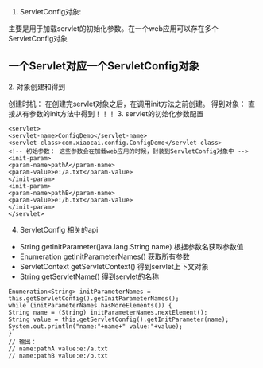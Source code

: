 1. ServletConfig对象:

主要是用于加载servlet的初始化参数。在一个web应用可以存在多个ServletConfig对象
<h2>一个Servlet对应一个ServletConfig对象 </h2>
2. 对象创建和得到

创建时机： 在创建完servlet对象之后，在调用init方法之前创建。
得到对象： 直接从有参数的init方法中得到！！！
3. servlet的初始化参数配置

```
<servlet>
<servlet-name>ConfigDemo</servlet-name>
<servlet-class>com.xiaocai.config.ConfigDemo</servlet-class>
<!-- 初始参数： 这些参数会在加载web应用的时候，封装到ServletConfig对象中 -->
<init-param>
<param-name>pathA</param-name>
<param-value>e:/a.txt</param-value>
</init-param>
<init-param>
<param-name>pathB</param-name>
<param-value>e:/b.txt</param-value>
</init-param>
</servlet>
```

4. ServletConfig 相关的api

* String getInitParameter(java.lang.String name) 根据参数名获取参数值
* Enumeration getInitParameterNames() 获取所有参数
* ServletContext getServletContext() 得到servlet上下文对象
* String getServletName() 得到servlet的名称
```
Enumeration<String> initParameterNames = this.getServletConfig().getInitParameterNames();
while (initParameterNames.hasMoreElements()) {
String name = (String) initParameterNames.nextElement();
String value = this.getServletConfig().getInitParameter(name);
System.out.println("name:"+name+" value:"+value);
}
// 输出：
// name:pathA value:e:/a.txt
// name:pathB value:e:/b.txt
```
